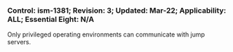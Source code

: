 ### Control: ism-1381; Revision: 3; Updated: Mar-22; Applicability: ALL; Essential Eight: N/A
<p>Only privileged operating environments can communicate with jump servers.</p>